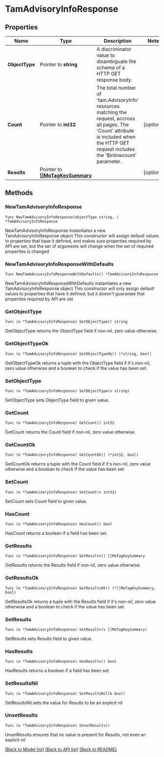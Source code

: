 # TamAdvisoryInfoResponse

## Properties

Name | Type | Description | Notes
------------ | ------------- | ------------- | -------------
**ObjectType** | Pointer to **string** | A discriminator value to disambiguate the schema of a HTTP GET response body. | 
**Count** | Pointer to **int32** | The total number of &#39;tam.AdvisoryInfo&#39; resources matching the request, accross all pages. The &#39;Count&#39; attribute is included when the HTTP GET request includes the &#39;$inlinecount&#39; parameter. | [optional] 
**Results** | Pointer to [**[]MoTagKeySummary**](MoTagKeySummary.md) |  | [optional] 

## Methods

### NewTamAdvisoryInfoResponse

`func NewTamAdvisoryInfoResponse(objectType string, ) *TamAdvisoryInfoResponse`

NewTamAdvisoryInfoResponse instantiates a new TamAdvisoryInfoResponse object
This constructor will assign default values to properties that have it defined,
and makes sure properties required by API are set, but the set of arguments
will change when the set of required properties is changed

### NewTamAdvisoryInfoResponseWithDefaults

`func NewTamAdvisoryInfoResponseWithDefaults() *TamAdvisoryInfoResponse`

NewTamAdvisoryInfoResponseWithDefaults instantiates a new TamAdvisoryInfoResponse object
This constructor will only assign default values to properties that have it defined,
but it doesn't guarantee that properties required by API are set

### GetObjectType

`func (o *TamAdvisoryInfoResponse) GetObjectType() string`

GetObjectType returns the ObjectType field if non-nil, zero value otherwise.

### GetObjectTypeOk

`func (o *TamAdvisoryInfoResponse) GetObjectTypeOk() (*string, bool)`

GetObjectTypeOk returns a tuple with the ObjectType field if it's non-nil, zero value otherwise
and a boolean to check if the value has been set.

### SetObjectType

`func (o *TamAdvisoryInfoResponse) SetObjectType(v string)`

SetObjectType sets ObjectType field to given value.


### GetCount

`func (o *TamAdvisoryInfoResponse) GetCount() int32`

GetCount returns the Count field if non-nil, zero value otherwise.

### GetCountOk

`func (o *TamAdvisoryInfoResponse) GetCountOk() (*int32, bool)`

GetCountOk returns a tuple with the Count field if it's non-nil, zero value otherwise
and a boolean to check if the value has been set.

### SetCount

`func (o *TamAdvisoryInfoResponse) SetCount(v int32)`

SetCount sets Count field to given value.

### HasCount

`func (o *TamAdvisoryInfoResponse) HasCount() bool`

HasCount returns a boolean if a field has been set.

### GetResults

`func (o *TamAdvisoryInfoResponse) GetResults() []MoTagKeySummary`

GetResults returns the Results field if non-nil, zero value otherwise.

### GetResultsOk

`func (o *TamAdvisoryInfoResponse) GetResultsOk() (*[]MoTagKeySummary, bool)`

GetResultsOk returns a tuple with the Results field if it's non-nil, zero value otherwise
and a boolean to check if the value has been set.

### SetResults

`func (o *TamAdvisoryInfoResponse) SetResults(v []MoTagKeySummary)`

SetResults sets Results field to given value.

### HasResults

`func (o *TamAdvisoryInfoResponse) HasResults() bool`

HasResults returns a boolean if a field has been set.

### SetResultsNil

`func (o *TamAdvisoryInfoResponse) SetResultsNil(b bool)`

 SetResultsNil sets the value for Results to be an explicit nil

### UnsetResults
`func (o *TamAdvisoryInfoResponse) UnsetResults()`

UnsetResults ensures that no value is present for Results, not even an explicit nil

[[Back to Model list]](../README.md#documentation-for-models) [[Back to API list]](../README.md#documentation-for-api-endpoints) [[Back to README]](../README.md)


